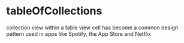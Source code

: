 # tableOfCollections
collection view within a table view cell has become a common design pattern used in apps like Spotify, the App Store and Netflix
